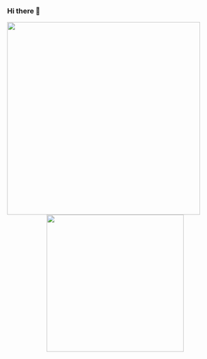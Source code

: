 ### Hi there 👋

<!--
**Jnaneshrompilli/jnaneshrompilli** is a ✨ _special_ ✨ repository because its `README.md` (this file) appears on your GitHub profile-->

<p align="center" justify="center">
  <a justify="center">
    <img align="left" src="https://github-readme-stats.vercel.app/api?username=jnaneshrompilli&show_icons=true&theme=github_dark" width="450">
    <img align="center" src="https://github-readme-stats.vercel.app/api/top-langs/?username=jnaneshrompilli&layout=compact&hide=cmake" width="320">
  </a>
</p>


